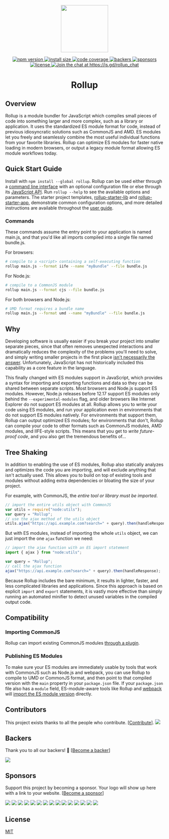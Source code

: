 <p align="center">
	<a href="https://rollupjs.org/"><img src="https://rollupjs.org/rollup-logo.svg" width="150" /></a>
</p>

<p align="center">
  <a href="https://www.npmjs.com/package/rollup">
    <img src="https://img.shields.io/npm/v/rollup.svg" alt="npm version" >
  </a>
  <a href="https://packagephobia.now.sh/result?p=rollup">
    <img src="https://packagephobia.now.sh/badge?p=rollup" alt="install size" >
  </a>
  <a href="https://codecov.io/gh/rollup/rollup">
    <img src="https://codecov.io/gh/rollup/rollup/graph/badge.svg" alt="code coverage" >
  </a>
  <a href="#backers" alt="sponsors on Open Collective">
      <img src="https://opencollective.com/rollup/backers/badge.svg" alt="backers" >
  </a> 
  <a href="#sponsors" alt="Sponsors on Open Collective">
    <img src="https://opencollective.com/rollup/sponsors/badge.svg" alt="sponsors" >
  </a> 
  <a href="https://github.com/rollup/rollup/blob/master/LICENSE.md">
    <img src="https://img.shields.io/npm/l/rollup.svg" alt="license">
  </a>
 
  <a href='https://is.gd/rollup_chat?utm_source=badge&utm_medium=badge&utm_campaign=pr-badge&utm_content=badge'>
    <img src='https://img.shields.io/discord/466787075518365708?color=778cd1&label=chat' alt='Join the chat at https://is.gd/rollup_chat'>
  </a>
</p>

<h1 align="center">Rollup</h1>

## Overview

Rollup is a module bundler for JavaScript which compiles small pieces of code
into something larger and more complex, such as a library or application. It
uses the standardized ES module format for code, instead of previous
idiosyncratic solutions such as CommonJS and AMD. ES modules let you freely and
seamlessly combine the most useful individual functions from your favorite
libraries. Rollup can optimize ES modules for faster native loading in modern
browsers, or output a legacy module format allowing ES module workflows today.

## Quick Start Guide

Install with `npm install --global rollup`. Rollup can be used either through a
[command line interface](https://rollupjs.org/command-line-interface/) with an
optional configuration file or else through its
[JavaScript API](https://rollupjs.org/javascript-api/). Run `rollup --help` to
see the available options and parameters. The starter project templates,
[rollup-starter-lib](https://github.com/rollup/rollup-starter-lib) and
[rollup-starter-app](https://github.com/rollup/rollup-starter-app), demonstrate
common configuration options, and more detailed instructions are available
throughout the [user guide](https://rollupjs.org/introduction/).

### Commands

These commands assume the entry point to your application is named main.js, and
that you'd like all imports compiled into a single file named bundle.js.

For browsers:

```bash
# compile to a <script> containing a self-executing function
rollup main.js --format iife --name "myBundle" --file bundle.js
```

For Node.js:

```bash
# compile to a CommonJS module
rollup main.js --format cjs --file bundle.js
```

For both browsers and Node.js:

```bash
# UMD format requires a bundle name
rollup main.js --format umd --name "myBundle" --file bundle.js
```

## Why

Developing software is usually easier if you break your project into smaller
separate pieces, since that often removes unexpected interactions and
dramatically reduces the complexity of the problems you'll need to solve, and
simply writing smaller projects in the first place
[isn't necessarily the answer](https://medium.com/@Rich_Harris/small-modules-it-s-not-quite-that-simple-3ca532d65de4).
Unfortunately, JavaScript has not historically included this capability as a
core feature in the language.

This finally changed with ES modules support in JavaScript, which provides a
syntax for importing and exporting functions and data so they can be shared
between separate scripts. Most browsers and Node.js support ES modules. However,
Node.js releases before 12.17 support ES modules only behind the
`--experimental-modules` flag, and older browsers like Internet Explorer do not
support ES modules at all. Rollup allows you to write your code using ES
modules, and run your application even in environments that do not support ES
modules natively. For environments that support them, Rollup can output
optimized ES modules; for environments that don't, Rollup can compile your code
to other formats such as CommonJS modules, AMD modules, and IIFE-style scripts.
This means that you get to _write future-proof code_, and you also get the
tremendous benefits of...

## Tree Shaking

In addition to enabling the use of ES modules, Rollup also statically analyzes
and optimizes the code you are importing, and will exclude anything that isn't
actually used. This allows you to build on top of existing tools and modules
without adding extra dependencies or bloating the size of your project.

For example, with CommonJS, the _entire tool or library must be imported_.

```js
// import the entire utils object with CommonJS
var utils = require("node:utils");
var query = "Rollup";
// use the ajax method of the utils object
utils.ajax("https://api.example.com?search=" + query).then(handleResponse);
```

But with ES modules, instead of importing the whole `utils` object, we can just
import the one `ajax` function we need:

```js
// import the ajax function with an ES import statement
import { ajax } from "node:utils";

var query = "Rollup";
// call the ajax function
ajax("https://api.example.com?search=" + query).then(handleResponse);
```

Because Rollup includes the bare minimum, it results in lighter, faster, and
less complicated libraries and applications. Since this approach is based on
explicit `import` and `export` statements, it is vastly more effective than
simply running an automated minifier to detect unused variables in the compiled
output code.

## Compatibility

### Importing CommonJS

Rollup can import existing CommonJS modules
[through a plugin](https://github.com/rollup/plugins/tree/master/packages/commonjs).

### Publishing ES Modules

To make sure your ES modules are immediately usable by tools that work with
CommonJS such as Node.js and webpack, you can use Rollup to compile to UMD or
CommonJS format, and then point to that compiled version with the `main`
property in your `package.json` file. If your `package.json` file also has a
`module` field, ES-module-aware tools like Rollup and
[webpack](https://webpack.js.org/) will
[import the ES module version](https://github.com/rollup/rollup/wiki/pkg.module)
directly.

## Contributors

This project exists thanks to all the people who contribute.
[[Contribute](CONTRIBUTING.md)].
<a href="https://github.com/rollup/rollup/graphs/contributors"><img src="https://opencollective.com/rollup/contributors.svg?width=890" /></a>

## Backers

Thank you to all our backers! 🙏
[[Become a backer](https://opencollective.com/rollup#backer)]

<a href="https://opencollective.com/rollup#backers" target="_blank"><img src="https://opencollective.com/rollup/backers.svg?width=890"></a>

## Sponsors

Support this project by becoming a sponsor. Your logo will show up here with a
link to your website.
[[Become a sponsor](https://opencollective.com/rollup#sponsor)]

<a href="https://opencollective.com/rollup/sponsor/0/website" target="_blank"><img src="https://opencollective.com/rollup/sponsor/0/avatar.svg"></a>
<a href="https://opencollective.com/rollup/sponsor/1/website" target="_blank"><img src="https://opencollective.com/rollup/sponsor/1/avatar.svg"></a>
<a href="https://opencollective.com/rollup/sponsor/2/website" target="_blank"><img src="https://opencollective.com/rollup/sponsor/2/avatar.svg"></a>
<a href="https://opencollective.com/rollup/sponsor/3/website" target="_blank"><img src="https://opencollective.com/rollup/sponsor/3/avatar.svg"></a>
<a href="https://opencollective.com/rollup/sponsor/4/website" target="_blank"><img src="https://opencollective.com/rollup/sponsor/4/avatar.svg"></a>
<a href="https://opencollective.com/rollup/sponsor/5/website" target="_blank"><img src="https://opencollective.com/rollup/sponsor/5/avatar.svg"></a>
<a href="https://opencollective.com/rollup/sponsor/6/website" target="_blank"><img src="https://opencollective.com/rollup/sponsor/6/avatar.svg"></a>
<a href="https://opencollective.com/rollup/sponsor/7/website" target="_blank"><img src="https://opencollective.com/rollup/sponsor/7/avatar.svg"></a>
<a href="https://opencollective.com/rollup/sponsor/8/website" target="_blank"><img src="https://opencollective.com/rollup/sponsor/8/avatar.svg"></a>
<a href="https://opencollective.com/rollup/sponsor/9/website" target="_blank"><img src="https://opencollective.com/rollup/sponsor/9/avatar.svg"></a>
<a href="https://opencollective.com/rollup/sponsor/10/website" target="_blank"><img src="https://opencollective.com/rollup/sponsor/10/avatar.svg"></a>
<a href="https://opencollective.com/rollup/sponsor/11/website" target="_blank"><img src="https://opencollective.com/rollup/sponsor/11/avatar.svg"></a>
<a href="https://opencollective.com/rollup/sponsor/12/website" target="_blank"><img src="https://opencollective.com/rollup/sponsor/12/avatar.svg"></a>
<a href="https://opencollective.com/rollup/sponsor/13/website" target="_blank"><img src="https://opencollective.com/rollup/sponsor/13/avatar.svg"></a>
<a href="https://opencollective.com/rollup/sponsor/14/website" target="_blank"><img src="https://opencollective.com/rollup/sponsor/14/avatar.svg"></a>

## License

[MIT](https://github.com/rollup/rollup/blob/master/LICENSE.md)
